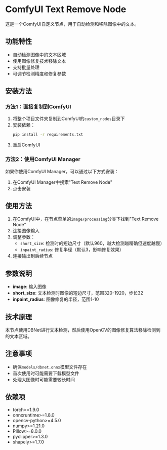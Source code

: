 # ComfyUI Text Remove Node

这是一个ComfyUI自定义节点，用于自动检测和移除图像中的文本。

## 功能特性

- 自动检测图像中的文本区域
- 使用图像修复技术移除文本
- 支持批量处理
- 可调节检测精度和修复参数

## 安装方法

### 方法1：直接复制到ComfyUI

1. 将整个项目文件夹复制到ComfyUI的`custom_nodes`目录下
2. 安装依赖：
   ```bash
   pip install -r requirements.txt
   ```
3. 重启ComfyUI

### 方法2：使用ComfyUI Manager

如果你使用ComfyUI Manager，可以通过以下方式安装：
1. 在ComfyUI Manager中搜索"Text Remove Node"
2. 点击安装

## 使用方法

1. 在ComfyUI中，在节点菜单的`image/processing`分类下找到"Text Remove Node"
2. 连接图像输入
3. 调整参数：
   - `short_size`: 检测时的短边尺寸（默认960，越大检测越精确但速度越慢）
   - `inpaint_radius`: 修复半径（默认3，影响修复效果）
4. 连接输出到后续节点

## 参数说明

- **image**: 输入图像
- **short_size**: 文本检测时图像的短边尺寸，范围320-1920，步长32
- **inpaint_radius**: 图像修复的半径，范围1-10

## 技术原理

本节点使用DBNet进行文本检测，然后使用OpenCV的图像修复算法移除检测到的文本区域。

## 注意事项

- 确保`models/dbnet.onnx`模型文件存在
- 首次使用时可能需要下载模型文件
- 处理大图像时可能需要较长时间

## 依赖项

- torch>=1.9.0
- onnxruntime>=1.8.0
- opencv-python>=4.5.0
- numpy>=1.21.0
- Pillow>=8.0.0
- pyclipper>=1.3.0
- shapely>=1.7.0
